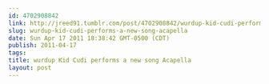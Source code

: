 ```yaml
---
id: 4702908842
link: http://jreed91.tumblr.com/post/4702908842/wurdup-kid-cudi-performs-a-new-song-acapella
slug: wurdup-kid-cudi-performs-a-new-song-acapella
date: Sun Apr 17 2011 18:38:42 GMT-0500 (CDT)
publish: 2011-04-17
tags: 
title: wurdup Kid Cudi performs a new song Acapella
layout: post
---
```





